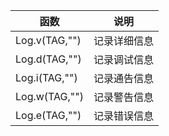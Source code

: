 

| 函数        | 说明           |
| ------------- |-------------|
| Log.v(TAG,"")      |  记录详细信息  |
| Log.d(TAG,"")      |  记录调试信息  |
| Log.i(TAG,"")      |  记录通告信息  |
| Log.w(TAG,"")      |  记录警告信息  |
| Log.e(TAG,"")      |  记录错误信息  |